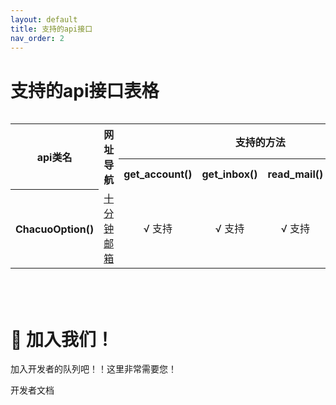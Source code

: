 ```yaml
---
layout: default
title: 支持的api接口
nav_order: 2
---
```


# 支持的api接口表格
<div style="width: 100%; height: 300px; overflow: auto;">
    <table>
        <tr>
            <th rowspan=2> api类名 </th>
            <th rowspan=2> 网址导航 </th>
            <th align="center" colspan=4> 支持的方法 </th>
            <th rowspan=2 align="center"> 贡献者 </th>
        </tr>
        <tr>
            <th> get_account() </th>
            <th> get_inbox() </th>
            <th> read_mail() </th>
            <th> delete_mail() </th>
        </tr>
        <tr>
            <th> ChacuoOption() </th>
            <td><a href="http://24mail.chacuo.net"> 十分钟邮箱 </a></td>
            <td align="center"> √ 支持 </td>
            <td align="center"> √ 支持 </td>
            <td align="center"> √ 支持 </td>
            <td align="center"> √ 支持 </td>
            <th><a href="https://github.com/SpeechlessMatt"> @Czy_4201b </a></th>
        </tr>
    </table>
</div>


# 🎇 加入我们！
加入开发者的队列吧！！这里非常需要您！

开发者文档
